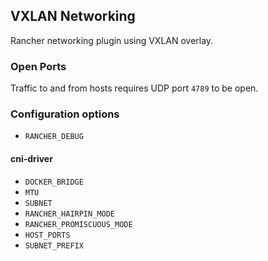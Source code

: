 ## VXLAN Networking

Rancher networking plugin using VXLAN overlay.

### Open Ports

Traffic to and from hosts requires UDP port `4789` to be open.

### Configuration options
* `RANCHER_DEBUG`

#### cni-driver

* `DOCKER_BRIDGE`
* `MTU`
* `SUBNET`
* `RANCHER_HAIRPIN_MODE`
* `RANCHER_PROMISCUOUS_MODE`
* `HOST_PORTS`
* `SUBNET_PREFIX`
